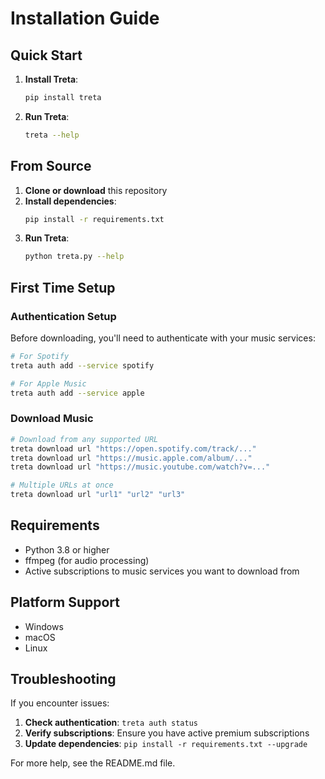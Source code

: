 # Installation Guide

## Quick Start

1. **Install Treta**:
   ```bash
   pip install treta
   ```

2. **Run Treta**:
   ```bash
   treta --help
   ```

## From Source

1. **Clone or download** this repository
2. **Install dependencies**:
   ```bash
   pip install -r requirements.txt
   ```
3. **Run Treta**:
   ```bash
   python treta.py --help
   ```

## First Time Setup

### Authentication Setup
Before downloading, you'll need to authenticate with your music services:

```bash
# For Spotify
treta auth add --service spotify

# For Apple Music  
treta auth add --service apple
```

### Download Music
```bash
# Download from any supported URL
treta download url "https://open.spotify.com/track/..."
treta download url "https://music.apple.com/album/..."
treta download url "https://music.youtube.com/watch?v=..."

# Multiple URLs at once
treta download url "url1" "url2" "url3"
```

## Requirements

- Python 3.8 or higher
- ffmpeg (for audio processing)
- Active subscriptions to music services you want to download from

## Platform Support

- Windows
- macOS  
- Linux

## Troubleshooting

If you encounter issues:

1. **Check authentication**: `treta auth status`
2. **Verify subscriptions**: Ensure you have active premium subscriptions
3. **Update dependencies**: `pip install -r requirements.txt --upgrade`

For more help, see the README.md file.
